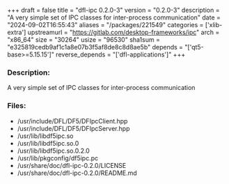 +++
draft = false
title = "dfl-ipc 0.2.0-3"
version = "0.2.0-3"
description = "A very simple set of IPC classes for inter-process communication"
date = "2024-09-02T16:55:43"
aliases = "/packages/221549"
categories = ['xlib-extra']
upstreamurl = "https://gitlab.com/desktop-frameworks/ipc"
arch = "x86_64"
size = "30264"
usize = "96530"
sha1sum = "e325819cedb9af1c1a8e07b3f5af8de8c8d8ae5b"
depends = "['qt5-base>=5.15.15']"
reverse_depends = "['dfl-applications']"
+++
### Description: 
A very simple set of IPC classes for inter-process communication

### Files: 
* /usr/include/DFL/DF5/DFIpcClient.hpp
* /usr/include/DFL/DF5/DFIpcServer.hpp
* /usr/lib/libdf5ipc.so
* /usr/lib/libdf5ipc.so.0
* /usr/lib/libdf5ipc.so.0.2.0
* /usr/lib/pkgconfig/df5ipc.pc
* /usr/share/doc/dfl-ipc-0.2.0/LICENSE
* /usr/share/doc/dfl-ipc-0.2.0/README.md
